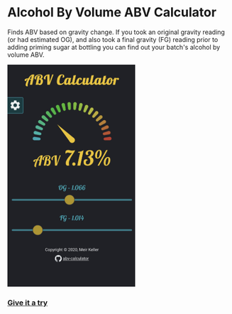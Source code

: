# Alcohol By Volume ABV Calculator

Finds ABV based on gravity change. If you took an original gravity reading (or had estimated OG), and also took a final gravity (FG) reading prior to adding priming sugar at bottling you can find out your batch's alcohol by volume ABV.

<img src="./src/media/demo.png" alt="ABV Calculator demo" height="500px">

### [Give it a try](http://meirkl.github.io/abv-calculator)

